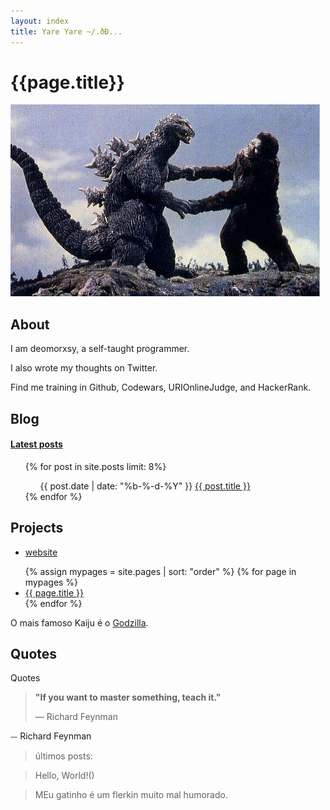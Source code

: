 ```yaml
---
layout: index
title: Yare Yare ~/.ðÐ...
---
```


# {{page.title}}
<img class="product-img" src="images/kong1.jpg" alt="banana" />

## About

I am deomorxsy, a self-taught programmer.
<p>I also wrote my thoughts on Twitter.</p>
<p>Find me training in Github, Codewars, URIOnlineJudge, and HackerRank.</p>

## Blog

#### [Latest posts](localhost:4000/blog)
<ul class="myposts">
{% for post in site.posts limit: 8%}
    <ul>
    <span class="postDate">{{ post.date | date: "%b-%-d-%Y" }}</span>
    <a href="{{ post.url }}" class="adatepost">{{ post.title }}</a>
    </ul>
{% endfor %}
</ul>


## Projects

- [website](deomorxsy.github.io/blog)



<ul>
  {% assign mypages = site.pages | sort: "order" %}
    {% for page in mypages %}
    <li><a href="{{ page.url | absolute_url }}">{{ page.title }}</a></li>
    {% endfor %}
</ul>

O mais famoso Kaiju é o [Godzilla](https://pt.wikipedia.org/wiki/Godzilla).

## Quotes

<section class="quotes">
	<span class="h1">Quotes</span>
	<blockquote>
		<strong>"If you want to master something, teach it."</strong>
		<p>— Richard Feynman</p>
	</blockquote>
</section>

⏤ Richard Feynman
> últimos posts:

> Hello, World!()

>MEu gatinho é um flerkin muito mal humorado.
